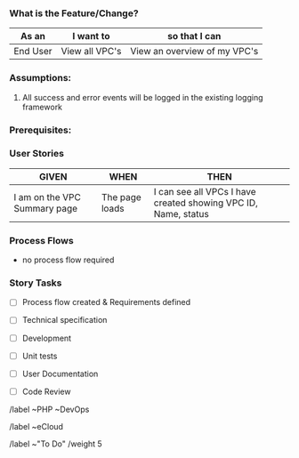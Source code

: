 <!--- THIS TEMPLATE IS TO BE USED FOR NEW FEATURES OR CHANGE REQUESTS -->


### What is the Feature/Change?
<!-- Enter clear and concise description of what your feature or change request is. -->


<!-- Define user stories -->

| As an <type of user> | I want to <perform some task> | so that I can <achieve some goal> |
|---|---|---|
| End User | View all VPC's | View an overview of my VPC's |



### Assumptions:
1. All success and error events will be logged in the existing logging framework


### Prerequisites:
<!-- Link to any issues that are required for development to begin -->


### User Stories
| GIVEN | WHEN | THEN |
|---|---|---|
| I am on the VPC Summary page | The page loads | I can see all VPCs I have created showing VPC ID, Name, status |


### Process Flows
 <!-- attach any flow charts and delete placeholder -->
- no process flow required


### Story Tasks
- [ ] Process flow created & Requirements defined
- [ ] Technical specification
- [ ] Development
- [ ] Unit tests
- [ ] User Documentation  <!-- delete if not applicable -->
- [ ] Code Review


<!--- Set Team label - Delete as appropriate -->
/label ~PHP ~DevOps

<!--- set product or project labels - If appropriate  -->
/label ~eCloud

<!--- set initial issue status and weight  -->
/label ~"To Do" 
/weight 5
